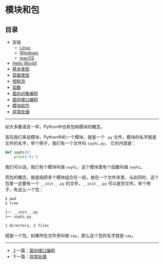 # 模块和包

## 目录

- 安装
    - [Linux](./linux.md)
    - [Windows](./windows.md)
    - [macOS](./macos.md)
- [Hello World!](./hello_world.md)
- [基本类型](./basic_types.md)
- [容器类型](./composite_types.md)
- [控制流](./flow.md)
- [函数](./function.md)
- [面向对象编程](./oo.md)
- [面向接口编程](./interface.md)
- [模块和包](./module_and_package.md)
- [异常处理](./exception.md)

---

如大多数语言一样，Python中也有包和模块的概念。

首先我们来说模块，Python中的一个模块，就是一个 `.py` 文件，模块的名字就是文件的名字，举个例子，我们有一个文件叫 `sayhi.py`，
它的内容是：

```python
def sayhi():
    print("hi")
```

我们可以说，我们有个模块叫做 `sayhi`，这个模块里有个函数叫做 `sayhi`。

而包的概念，就是指把多个模块组合在一起，放在一个文件夹里，与此同时，这个包里一定要有一个 `__init__.py` 的文件，`__init__.py`
可以是空文件。举个例子，有这么一个包：

```bash
$ pwd
$ tree
.
├── __init__.py
├── sayhi.py

1 directory, 2 files
```

就是一个包，如果所在文件夹叫做 `say`，那么这个包的名字就是 `say`。

---

- 上一篇：[面向接口编程](./interface.md)
- 下一篇：[异常处理](./exception.md)
